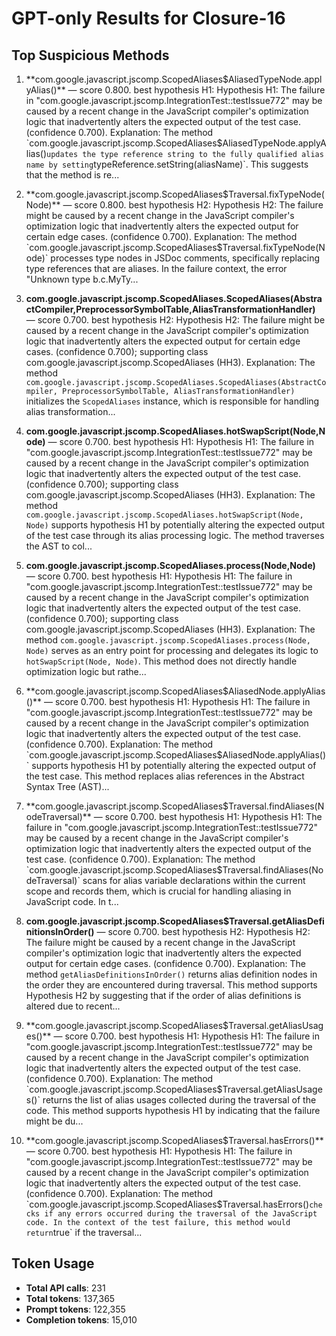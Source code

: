 # GPT-only Results for Closure-16

## Top Suspicious Methods

1. **com.google.javascript.jscomp.ScopedAliases$AliasedTypeNode.applyAlias()** — score 0.800. best hypothesis H1: Hypothesis H1: The failure in "com.google.javascript.jscomp.IntegrationTest::testIssue772" may be caused by a recent change in the JavaScript compiler's optimization logic that inadvertently alters the expected output of the test case. (confidence 0.700).
    Explanation: The method `com.google.javascript.jscomp.ScopedAliases$AliasedTypeNode.applyAlias()` updates the type reference string to the fully qualified alias name by setting `typeReference.setString(aliasName)`. This suggests that the method is re...

2. **com.google.javascript.jscomp.ScopedAliases$Traversal.fixTypeNode(Node)** — score 0.800. best hypothesis H2: Hypothesis H2: The failure might be caused by a recent change in the JavaScript compiler's optimization logic that inadvertently alters the expected output for certain edge cases. (confidence 0.700).
    Explanation: The method `com.google.javascript.jscomp.ScopedAliases$Traversal.fixTypeNode(Node)` processes type nodes in JSDoc comments, specifically replacing type references that are aliases. In the failure context, the error "Unknown type b.c.MyTy...

3. **com.google.javascript.jscomp.ScopedAliases.ScopedAliases(AbstractCompiler,PreprocessorSymbolTable,AliasTransformationHandler)** — score 0.700. best hypothesis H2: Hypothesis H2: The failure might be caused by a recent change in the JavaScript compiler's optimization logic that inadvertently alters the expected output for certain edge cases. (confidence 0.700); supporting class com.google.javascript.jscomp.ScopedAliases (HH3).
    Explanation: The method `com.google.javascript.jscomp.ScopedAliases.ScopedAliases(AbstractCompiler, PreprocessorSymbolTable, AliasTransformationHandler)` initializes the `ScopedAliases` instance, which is responsible for handling alias transformation...

4. **com.google.javascript.jscomp.ScopedAliases.hotSwapScript(Node,Node)** — score 0.700. best hypothesis H1: Hypothesis H1: The failure in "com.google.javascript.jscomp.IntegrationTest::testIssue772" may be caused by a recent change in the JavaScript compiler's optimization logic that inadvertently alters the expected output of the test case. (confidence 0.700); supporting class com.google.javascript.jscomp.ScopedAliases (HH3).
    Explanation: The method `com.google.javascript.jscomp.ScopedAliases.hotSwapScript(Node, Node)` supports hypothesis H1 by potentially altering the expected output of the test case through its alias processing logic. The method traverses the AST to col...

5. **com.google.javascript.jscomp.ScopedAliases.process(Node,Node)** — score 0.700. best hypothesis H1: Hypothesis H1: The failure in "com.google.javascript.jscomp.IntegrationTest::testIssue772" may be caused by a recent change in the JavaScript compiler's optimization logic that inadvertently alters the expected output of the test case. (confidence 0.700); supporting class com.google.javascript.jscomp.ScopedAliases (HH3).
    Explanation: The method `com.google.javascript.jscomp.ScopedAliases.process(Node, Node)` serves as an entry point for processing and delegates its logic to `hotSwapScript(Node, Node)`. This method does not directly handle optimization logic but rathe...

6. **com.google.javascript.jscomp.ScopedAliases$AliasedNode.applyAlias()** — score 0.700. best hypothesis H1: Hypothesis H1: The failure in "com.google.javascript.jscomp.IntegrationTest::testIssue772" may be caused by a recent change in the JavaScript compiler's optimization logic that inadvertently alters the expected output of the test case. (confidence 0.700).
    Explanation: The method `com.google.javascript.jscomp.ScopedAliases$AliasedNode.applyAlias()` supports hypothesis H1 by potentially altering the expected output of the test case. This method replaces alias references in the Abstract Syntax Tree (AST)...

7. **com.google.javascript.jscomp.ScopedAliases$Traversal.findAliases(NodeTraversal)** — score 0.700. best hypothesis H1: Hypothesis H1: The failure in "com.google.javascript.jscomp.IntegrationTest::testIssue772" may be caused by a recent change in the JavaScript compiler's optimization logic that inadvertently alters the expected output of the test case. (confidence 0.700).
    Explanation: The method `com.google.javascript.jscomp.ScopedAliases$Traversal.findAliases(NodeTraversal)` scans for alias variable declarations within the current scope and records them, which is crucial for handling aliasing in JavaScript code. In t...

8. **com.google.javascript.jscomp.ScopedAliases$Traversal.getAliasDefinitionsInOrder()** — score 0.700. best hypothesis H2: Hypothesis H2: The failure might be caused by a recent change in the JavaScript compiler's optimization logic that inadvertently alters the expected output for certain edge cases. (confidence 0.700).
    Explanation: The method `getAliasDefinitionsInOrder()` returns alias definition nodes in the order they are encountered during traversal. This method supports Hypothesis H2 by suggesting that if the order of alias definitions is altered due to recent...

9. **com.google.javascript.jscomp.ScopedAliases$Traversal.getAliasUsages()** — score 0.700. best hypothesis H1: Hypothesis H1: The failure in "com.google.javascript.jscomp.IntegrationTest::testIssue772" may be caused by a recent change in the JavaScript compiler's optimization logic that inadvertently alters the expected output of the test case. (confidence 0.700).
    Explanation: The method `com.google.javascript.jscomp.ScopedAliases$Traversal.getAliasUsages()` returns the list of alias usages collected during the traversal of the code. This method supports hypothesis H1 by indicating that the failure might be du...

10. **com.google.javascript.jscomp.ScopedAliases$Traversal.hasErrors()** — score 0.700. best hypothesis H1: Hypothesis H1: The failure in "com.google.javascript.jscomp.IntegrationTest::testIssue772" may be caused by a recent change in the JavaScript compiler's optimization logic that inadvertently alters the expected output of the test case. (confidence 0.700).
    Explanation: The method `com.google.javascript.jscomp.ScopedAliases$Traversal.hasErrors()` checks if any errors occurred during the traversal of the JavaScript code. In the context of the test failure, this method would return `true` if the traversal...


## Token Usage

- **Total API calls**: 231
- **Total tokens**: 137,365
- **Prompt tokens**: 122,355
- **Completion tokens**: 15,010
